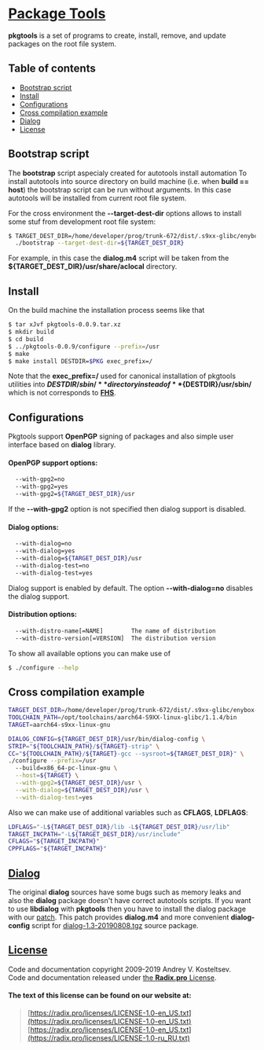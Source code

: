 
# [Package Tools](https://radix.pro/build-system/pkgtool/)

**pkgtools** is a set of programs to create, install, remove, and update
packages on the root file system.

## Table of contents

* [Bootstrap script](#user-content-bootstrap-script)
* [Install](#user-content-install)
* [Configurations](#user-content-configurations)
* [Cross compilation example](#user-content-cross-compilation-example)
* [Dialog](#user-content-dialog)
* [License](#user-content-license)


## Bootstrap script

The **bootstrap** script aspecialy created for autotools install automation
To install autotools into source directory on build machine (i.e. when
**build == host**) the bootstrap script can be run without arguments. In this
case autotools will be installed from current root file system.

For the cross environment the **--target-dest-dir** options allows to install
some stuf from development root file system:

```Bash
$ TARGET_DEST_DIR=/home/developer/prog/trunk-672/dist/.s9xx-glibc/enybox-x2 \
  ./bootstrap --target-dest-dir=${TARGET_DEST_DIR}
```

For example, in this case the **dialog.m4** script will be taken from the
**${TARGET_DEST_DIR}/usr/share/aclocal** directory.


## Install

On the build machine the installation process seems like that

```Bash
$ tar xJvf pkgtools-0.0.9.tar.xz
$ mkdir build
$ cd build
$ ../pkgtools-0.0.9/configure --prefix=/usr
$ make
$ make install DESTDIR=$PKG exec_prefix=/
```

Note that the **exec_prefix=/** used for canonical installation of
pkgtools utilities into **${DESTDIR}/sbin/** directory instead of
**${DESTDIR}/usr/sbin/** which is not corresponds to
[**FHS**](https://refspecs.linuxfoundation.org/FHS_3.0/fhs-3.0.pdf).


## Configurations

Pkgtools support **OpenPGP** signing of packages and also simple
user interface based on **dialog** library.

#### OpenPGP support options:

```Bash
  --with-gpg2=no
  --with-gpg2=yes
  --with-gpg2=${TARGET_DEST_DIR}/usr
```

If the **--with-gpg2** option is not specified then dialog support
is disabled.

#### Dialog options:

```Bash
  --with-dialog=no
  --with-dialog=yes
  --with-dialog=${TARGET_DEST_DIR}/usr
  --with-dialog-test=no
  --with-dialog-test=yes
```

Dialog support is enabled by default. The option **--with-dialog=no**
disables the dialog support.


#### Distribution options:

```Bash
  --with-distro-name[=NAME]        The name of distribution
  --with-distro-version[=VERSION]  The distribution version
```

To show all available options you can make use of

```Bash
$ ./configure --help
```


## Cross compilation example

```Bash
TARGET_DEST_DIR=/home/developer/prog/trunk-672/dist/.s9xx-glibc/enybox-x2
TOOLCHAIN_PATH=/opt/toolchains/aarch64-S9XX-linux-glibc/1.1.4/bin
TARGET=aarch64-s9xx-linux-gnu

DIALOG_CONFIG=${TARGET_DEST_DIR}/usr/bin/dialog-config \
STRIP="${TOOLCHAIN_PATH}/${TARGET}-strip" \
CC="${TOOLCHAIN_PATH}/${TARGET}-gcc --sysroot=${TARGET_DEST_DIR}" \
./configure --prefix=/usr
  --build=x86_64-pc-linux-gnu \
  --host=${TARGET} \
  --with-gpg2=${TARGET_DEST_DIR}/usr \
  --with-dialog=${TARGET_DEST_DIR}/usr \
  --with-dialog-test=yes
```

Also we can make use of additional variables such as **CFLAGS**, **LDFLAGS**:

```Bash
LDFLAGS="-L${TARGET_DEST_DIR}/lib -L${TARGET_DEST_DIR}/usr/lib"
TARGET_INCPATH="-L${TARGET_DEST_DIR}/usr/include"
CFLAGS="${TARGET_INCPATH}"
CPPFLAGS="${TARGET_INCPATH}"
```


## [Dialog](https://invisible-island.net/dialog/dialog.html)

The original **dialog** sources have some bugs such as memory leaks and also
the **dialog** package doesn't have correct autotools scripts. If you want to
use **libdialog** with **pkgtools** then you have to install the dialog package
with our [patch](doc/dialog/dialog-1.3-20190808.patch). This patch provides
**dialog.m4** and more convenient **dialog-config** script for
[dialog-1.3-20190808.tgz](ftp://ftp.invisible-island.net/dialog/dialog-1.3-20190808.tgz)
source package.


## [License](https://radix.pro/legal/licenses/)

Code and documentation copyright 2009-2019 Andrey V. Kosteltsev.<br/>
Code and documentation released under [the **Radix.pro** License](LICENSE).

#### The text of this license can be found on our website at:

> [https://radix.pro/licenses/LICENSE-1.0-en_US.txt](https://radix.pro/licenses/LICENSE-1.0-en_US.txt)<br/>
> [https://radix.pro/licenses/LICENSE-1.0-en_US.txt](https://radix.pro/licenses/LICENSE-1.0-ru_RU.txt)
